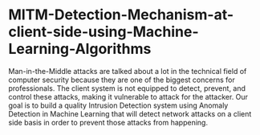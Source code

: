 # MITM-Detection-Mechanism-at-client-side-using-Machine-Learning-Algorithms
Man-in-the-Middle attacks are talked about a lot in the technical field of computer security because they are one of the biggest concerns for professionals. The client system is not equipped to detect, prevent, and control these attacks, making it vulnerable to attack for the attacker. Our goal is to build a quality Intrusion Detection system using Anomaly Detection in Machine Learning that will detect network attacks on a client side basis in order to prevent those attacks from happening.
